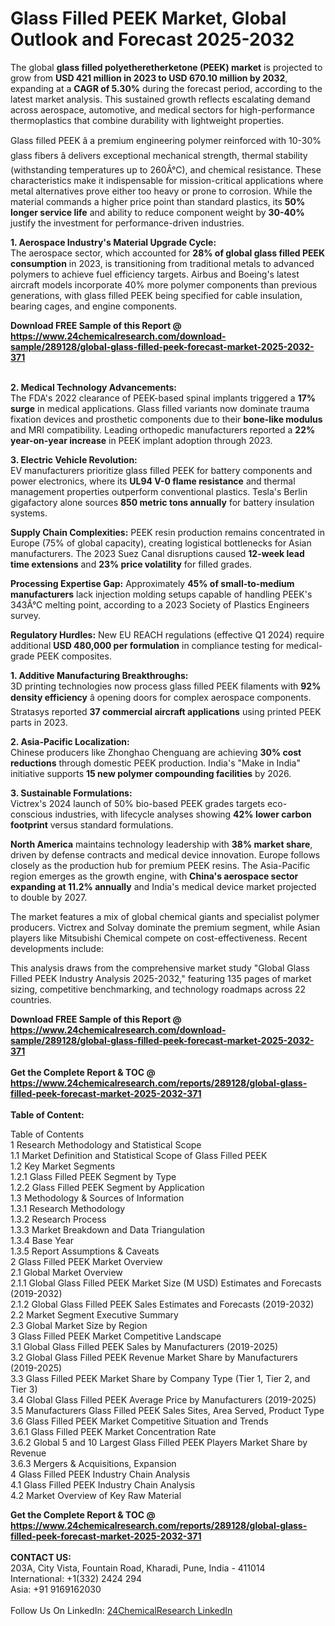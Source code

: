 <h1>Glass Filled PEEK Market, Global Outlook and Forecast 2025-2032</h1><p>The global <strong>glass filled polyetheretherketone (PEEK) market</strong> is projected to grow from <strong>USD 421 million in 2023 to USD 670.10 million by 2032</strong>, expanding at a <strong>CAGR of 5.30%</strong> during the forecast period, according to the latest market analysis. This sustained growth reflects escalating demand across aerospace, automotive, and medical sectors for high-performance thermoplastics that combine durability with lightweight properties.</p><p>Glass filled PEEK â a premium engineering polymer reinforced with 10-30% glass fibers â delivers exceptional mechanical strength, thermal stability (withstanding temperatures up to 260Â°C), and chemical resistance. These characteristics make it indispensable for mission-critical applications where metal alternatives prove either too heavy or prone to corrosion. While the material commands a higher price point than standard plastics, its <strong>50% longer service life</strong> and ability to reduce component weight by <strong>30-40%</strong> justify the investment for performance-driven industries.</p><p><strong>1. Aerospace Industry's Material Upgrade Cycle:</strong><br> 
The aerospace sector, which accounted for <strong>28% of global glass filled PEEK consumption</strong> in 2023, is transitioning from traditional metals to advanced polymers to achieve fuel efficiency targets. Airbus and Boeing's latest aircraft models incorporate 40% more polymer components than previous generations, with glass filled PEEK being specified for cable insulation, bearing cages, and engine components.</p><div><b>Download FREE Sample of this Report @ 
            <a href="https://www.24chemicalresearch.com/download-sample/289128/global-glass-filled-peek-forecast-market-2025-2032-371">
            https://www.24chemicalresearch.com/download-sample/289128/global-glass-filled-peek-forecast-market-2025-2032-371</a></b></div><br><p><strong>2. Medical Technology Advancements:</strong><br>
The FDA's 2022 clearance of PEEK-based spinal implants triggered a <strong>17% surge</strong> in medical applications. Glass filled variants now dominate trauma fixation devices and prosthetic components due to their <strong>bone-like modulus</strong> and MRI compatibility. Leading orthopedic manufacturers reported a <strong>22% year-on-year increase</strong> in PEEK implant adoption through 2023.</p><p><strong>3. Electric Vehicle Revolution:</strong><br>
EV manufacturers prioritize glass filled PEEK for battery components and power electronics, where its <strong>UL94 V-0 flame resistance</strong> and thermal management properties outperform conventional plastics. Tesla's Berlin gigafactory alone sources <strong>850 metric tons annually</strong> for battery insulation systems.</p><p><strong>Supply Chain Complexities:</strong> PEEK resin production remains concentrated in Europe (75% of global capacity), creating logistical bottlenecks for Asian manufacturers. The 2023 Suez Canal disruptions caused <strong>12-week lead time extensions</strong> and <strong>23% price volatility</strong> for filled grades.</p><p><strong>Processing Expertise Gap:</strong> Approximately <strong>45% of small-to-medium manufacturers</strong> lack injection molding setups capable of handling PEEK's 343Â°C melting point, according to a 2023 Society of Plastics Engineers survey.</p><p><strong>Regulatory Hurdles:</strong> New EU REACH regulations (effective Q1 2024) require additional <strong>USD 480,000 per formulation</strong> in compliance testing for medical-grade PEEK composites.</p><p><strong>1. Additive Manufacturing Breakthroughs:</strong><br>
3D printing technologies now process glass filled PEEK filaments with <strong>92% density efficiency</strong> â opening doors for complex aerospace components. Stratasys reported <strong>37 commercial aircraft applications</strong> using printed PEEK parts in 2023.</p><p><strong>2. Asia-Pacific Localization:</strong><br>
Chinese producers like Zhonghao Chenguang are achieving <strong>30% cost reductions</strong> through domestic PEEK production. India's "Make in India" initiative supports <strong>15 new polymer compounding facilities</strong> by 2026.</p><p><strong>3. Sustainable Formulations:</strong><br>
Victrex's 2024 launch of 50% bio-based PEEK grades targets eco-conscious industries, with lifecycle analyses showing <strong>42% lower carbon footprint</strong> versus standard formulations.</p><p><strong>North America</strong> maintains technology leadership with <strong>38% market share</strong>, driven by defense contracts and medical device innovation. Europe follows closely as the production hub for premium PEEK resins. The Asia-Pacific region emerges as the growth engine, with <strong>China's aerospace sector expanding at 11.2% annually</strong> and India's medical device market projected to double by 2027.</p><p>The market features a mix of global chemical giants and specialist polymer producers. Victrex and Solvay dominate the premium segment, while Asian players like Mitsubishi Chemical compete on cost-effectiveness. Recent developments include:</p><p>This analysis draws from the comprehensive market study "Global Glass Filled PEEK Industry Analysis 2025-2032," featuring 135 pages of market sizing, competitive benchmarking, and technology roadmaps across 22 countries.</p><div><b>Download FREE Sample of this Report @ 
            <a href="https://www.24chemicalresearch.com/download-sample/289128/global-glass-filled-peek-forecast-market-2025-2032-371">
            https://www.24chemicalresearch.com/download-sample/289128/global-glass-filled-peek-forecast-market-2025-2032-371</a></b></div><br><div><b>Get the Complete Report & TOC @ 
            <a href="https://www.24chemicalresearch.com/reports/289128/global-glass-filled-peek-forecast-market-2025-2032-371">
            https://www.24chemicalresearch.com/reports/289128/global-glass-filled-peek-forecast-market-2025-2032-371</a></b></div><br>
            <b>Table of Content:</b><p>Table of Contents<br />
1 Research Methodology and Statistical Scope<br />
1.1 Market Definition and Statistical Scope of Glass Filled PEEK<br />
1.2 Key Market Segments<br />
1.2.1 Glass Filled PEEK Segment by Type<br />
1.2.2 Glass Filled PEEK Segment by Application<br />
1.3 Methodology & Sources of Information<br />
1.3.1 Research Methodology<br />
1.3.2 Research Process<br />
1.3.3 Market Breakdown and Data Triangulation<br />
1.3.4 Base Year<br />
1.3.5 Report Assumptions & Caveats<br />
2 Glass Filled PEEK Market Overview<br />
2.1 Global Market Overview<br />
2.1.1 Global Glass Filled PEEK Market Size (M USD) Estimates and Forecasts (2019-2032)<br />
2.1.2 Global Glass Filled PEEK Sales Estimates and Forecasts (2019-2032)<br />
2.2 Market Segment Executive Summary<br />
2.3 Global Market Size by Region<br />
3 Glass Filled PEEK Market Competitive Landscape<br />
3.1 Global Glass Filled PEEK Sales by Manufacturers (2019-2025)<br />
3.2 Global Glass Filled PEEK Revenue Market Share by Manufacturers (2019-2025)<br />
3.3 Glass Filled PEEK Market Share by Company Type (Tier 1, Tier 2, and Tier 3)<br />
3.4 Global Glass Filled PEEK Average Price by Manufacturers (2019-2025)<br />
3.5 Manufacturers Glass Filled PEEK Sales Sites, Area Served, Product Type<br />
3.6 Glass Filled PEEK Market Competitive Situation and Trends<br />
3.6.1 Glass Filled PEEK Market Concentration Rate<br />
3.6.2 Global 5 and 10 Largest Glass Filled PEEK Players Market Share by Revenue<br />
3.6.3 Mergers & Acquisitions, Expansion<br />
4 Glass Filled PEEK Industry Chain Analysis<br />
4.1 Glass Filled PEEK Industry Chain Analysis<br />
4.2 Market Overview of Key Raw Material</p><div><b>Get the Complete Report & TOC @ 
            <a href="https://www.24chemicalresearch.com/reports/289128/global-glass-filled-peek-forecast-market-2025-2032-371">
            https://www.24chemicalresearch.com/reports/289128/global-glass-filled-peek-forecast-market-2025-2032-371</a></b></div><br><b>CONTACT US:</b><br>
            203A, City Vista, Fountain Road, Kharadi, Pune, India - 411014<br>
            International: +1(332) 2424 294<br>
            Asia: +91 9169162030 <br><br>
            Follow Us On LinkedIn: <a href="https://www.linkedin.com/company/24chemicalresearch/">24ChemicalResearch LinkedIn</a>